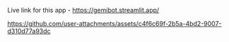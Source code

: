 Live link for this app - https://gemibot.streamlit.app/



https://github.com/user-attachments/assets/c4f6c69f-2b5a-4bd2-9007-d310d77a93dc


